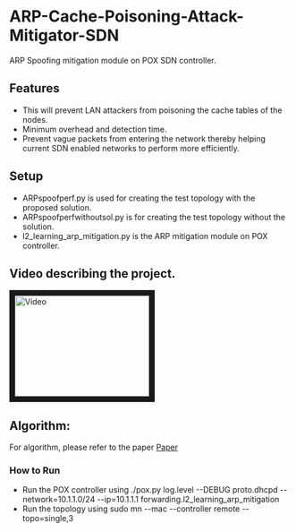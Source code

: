 ARP-Cache-Poisoning-Attack-Mitigator-SDN
========================================
ARP Spoofing mitigation module on POX SDN controller. 

## Features
* This will prevent LAN attackers from poisoning the cache tables of the nodes.
* Minimum overhead and detection time.
* Prevent vague packets from entering the network thereby helping current SDN enabled networks to perform more efficiently.

## Setup
* ARPspoofperf.py is used for creating the test topology with the proposed solution.
* ARPspoofperfwithoutsol.py is for creating the test topology without the solution. 
* l2_learning_arp_mitigation.py is the ARP mitigation module on POX controller.

## Video describing the project.
<a href="http://www.youtube.com/watch?feature=player_embedded&v=ls-LIkGDDbc
" target="_blank"><img src="http://img.youtube.com/vi/ls-LIkGDDbc/0.jpg" 
alt="Video" width="240" height="180" border="10" /></a>

## Algorithm:
For algorithm, please refer to the paper <a href="https://www.researchgate.net/publication/299369116_Mitigating_ARP_Spoofing_Attacks_in_Software-Defined_Networks?_iepl%5BviewId%5D=Ah14uCiK19XDsPku33yZOkTs&_iepl%5BsingleItemViewId%5D=E4OuHPAwOl16ntLuC6ZpQHWc&_iepl%5BpositionInFeed%5D=26&_iepl%5BhomeFeedVariantCode%5D=nb_EU&_iepl%5BactivityId%5D=823512512204810&_iepl%5BactivityType%5D=person_add_publication&_iepl%5BactivityTimestamp%5D=1490781883&_iepl%5Bcontexts%5D%5B0%5D=homeFeed&_iepl%5BtargetEntityId%5D=PB%3A299369116&_iepl%5BinteractionType%5D=publicationTitle"> Paper </a>

### How to Run
* Run the POX controller using 
./pox.py log.level --DEBUG proto.dhcpd --network=10.1.1.0/24 --ip=10.1.1.1 forwarding.l2_learning_arp_mitigation
* Run the topology using
sudo mn --mac --controller remote --topo=single,3
